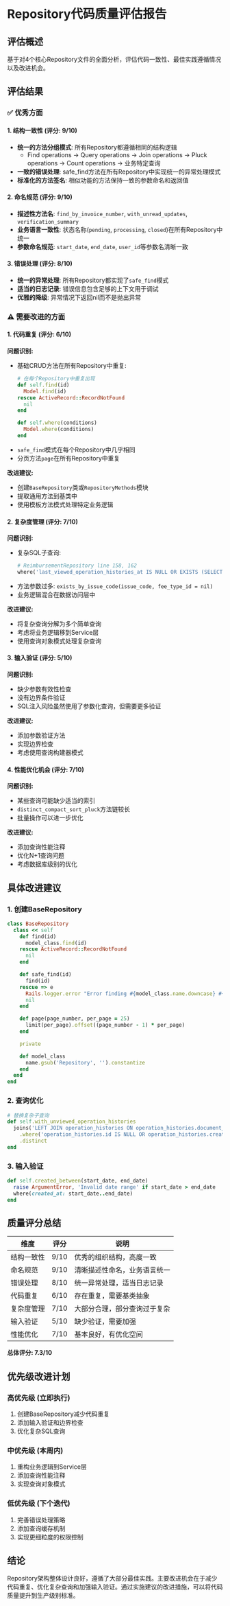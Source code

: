 # Repository代码质量评估报告

## 评估概述
基于对4个核心Repository文件的全面分析，评估代码一致性、最佳实践遵循情况以及改进机会。

## 评估结果

### ✅ 优秀方面

#### 1. 结构一致性 (评分: 9/10)
- **统一的方法分组模式**: 所有Repository都遵循相同的结构逻辑
  - Find operations → Query operations → Join operations → Pluck operations → Count operations → 业务特定查询
- **一致的错误处理**: safe_find方法在所有Repository中实现统一的异常处理模式
- **标准化的方法签名**: 相似功能的方法保持一致的参数命名和返回值

#### 2. 命名规范 (评分: 9/10)
- **描述性方法名**: `find_by_invoice_number`, `with_unread_updates`, `verification_summary`
- **业务语言一致性**: 状态名称(`pending`, `processing`, `closed`)在所有Repository中统一
- **参数命名规范**: `start_date`, `end_date`, `user_id`等参数名清晰一致

#### 3. 错误处理 (评分: 8/10)
- **统一的异常处理**: 所有Repository都实现了`safe_find`模式
- **适当的日志记录**: 错误信息包含足够的上下文用于调试
- **优雅的降级**: 异常情况下返回nil而不是抛出异常

### ⚠️ 需要改进的方面

#### 1. 代码重复 (评分: 6/10)
**问题识别:**
- 基础CRUD方法在所有Repository中重复:
  ```ruby
  # 在每个Repository中重复出现
  def self.find(id)
    Model.find(id)
  rescue ActiveRecord::RecordNotFound
    nil
  end

  def self.where(conditions)
    Model.where(conditions)
  end
  ```
- `safe_find`模式在每个Repository中几乎相同
- 分页方法`page`在所有Repository中重复

**改进建议:**
- 创建`BaseRepository`类或`RepositoryMethods`模块
- 提取通用方法到基类中
- 使用模板方法模式处理特定业务逻辑

#### 2. 复杂度管理 (评分: 7/10)
**问题识别:**
- 复杂SQL子查询:
  ```ruby
  # ReimbursementRepository line 158, 162
  where('last_viewed_operation_histories_at IS NULL OR EXISTS (SELECT 1 FROM operation_histories WHERE operation_histories.document_number = reimbursements.invoice_number AND operation_histories.created_at > reimbursements.last_viewed_operation_histories_at)')
  ```
- 方法参数过多: `exists_by_issue_code(issue_code, fee_type_id = nil)`
- 业务逻辑混合在数据访问层中

**改进建议:**
- 将复杂查询分解为多个简单查询
- 考虑将业务逻辑移到Service层
- 使用查询对象模式处理复杂查询

#### 3. 输入验证 (评分: 5/10)
**问题识别:**
- 缺少参数有效性检查
- 没有边界条件验证
- SQL注入风险虽然使用了参数化查询，但需要更多验证

**改进建议:**
- 添加参数验证方法
- 实现边界检查
- 考虑使用查询构建器模式

#### 4. 性能优化机会 (评分: 7/10)
**问题识别:**
- 某些查询可能缺少适当的索引
- `distinct_compact_sort_pluck`方法链较长
- 批量操作可以进一步优化

**改进建议:**
- 添加查询性能注释
- 优化N+1查询问题
- 考虑数据库级别的优化

## 具体改进建议

### 1. 创建BaseRepository
```ruby
class BaseRepository
  class << self
    def find(id)
      model_class.find(id)
    rescue ActiveRecord::RecordNotFound
      nil
    end

    def safe_find(id)
      find(id)
    rescue => e
      Rails.logger.error "Error finding #{model_class.name.downcase} #{id}: #{e.message}"
      nil
    end

    def page(page_number, per_page = 25)
      limit(per_page).offset((page_number - 1) * per_page)
    end

    private

    def model_class
      name.gsub('Repository', '').constantize
    end
  end
end
```

### 2. 查询优化
```ruby
# 替换复杂子查询
def self.with_unviewed_operation_histories
  joins('LEFT JOIN operation_histories ON operation_histories.document_number = reimbursements.invoice_number')
    .where('operation_histories.id IS NULL OR operation_histories.created_at > reimbursements.last_viewed_operation_histories_at')
    .distinct
end
```

### 3. 输入验证
```ruby
def self.created_between(start_date, end_date)
  raise ArgumentError, 'Invalid date range' if start_date > end_date
  where(created_at: start_date..end_date)
end
```

## 质量评分总结

| 维度 | 评分 | 说明 |
|------|------|------|
| 结构一致性 | 9/10 | 优秀的组织结构，高度一致 |
| 命名规范 | 9/10 | 清晰描述性命名，业务语言统一 |
| 错误处理 | 8/10 | 统一异常处理，适当日志记录 |
| 代码重复 | 6/10 | 存在重复，需要基类抽象 |
| 复杂度管理 | 7/10 | 大部分合理，部分查询过于复杂 |
| 输入验证 | 5/10 | 缺少验证，需要加强 |
| 性能优化 | 7/10 | 基本良好，有优化空间 |

**总体评分: 7.3/10**

## 优先级改进计划

### 高优先级 (立即执行)
1. 创建BaseRepository减少代码重复
2. 添加输入验证和边界检查
3. 优化复杂SQL查询

### 中优先级 (本周内)
1. 重构业务逻辑到Service层
2. 添加查询性能注释
3. 实现查询对象模式

### 低优先级 (下个迭代)
1. 完善错误处理策略
2. 添加查询缓存机制
3. 实现更细粒度的权限控制

## 结论

Repository架构整体设计良好，遵循了大部分最佳实践。主要改进机会在于减少代码重复、优化复杂查询和加强输入验证。通过实施建议的改进措施，可以将代码质量提升到生产级别标准。
